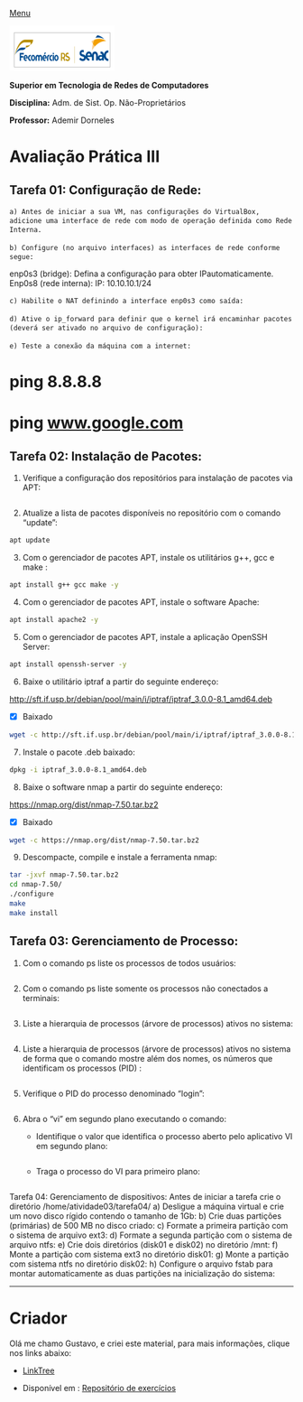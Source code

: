 [Menu](../README.md)


![Senac](img/senac.png)

**Superior em Tecnologia de Redes de Computadores**

**Disciplina:** Adm. de Sist. Op. Não-Proprietários

**Professor:** Ademir Dorneles


# Avaliação Prática III
## Tarefa 01: Configuração de Rede:

    a) Antes de iniciar a sua VM, nas configurações do VirtualBox, adicione uma interface de rede com modo de operação definida como Rede Interna.

    b) Configure (no arquivo interfaces) as interfaces de rede conforme segue:
enp0s3 (bridge):  Defina a configuração para obter IPautomaticamente.
Enp0s8 (rede interna): IP: 10.10.10.1/24

    c) Habilite o NAT definindo a interface enp0s3 como saída:

    d) Ative o ip_forward para definir que o kernel irá encaminhar pacotes (deverá ser ativado no arquivo de configuração):

    e) Teste a conexão da máquina com a internet:

# ping  8.8.8.8
# ping  www.google.com


## Tarefa 02: Instalação de Pacotes:

1. Verifique a configuração dos repositórios para instalação de pacotes via APT:

```bash

```

2. Atualize a lista de pacotes disponíveis no repositório com o comando “update”:

```bash
apt update
```

3. Com o gerenciador de pacotes APT, instale os utilitários g++, gcc e make :

```bash
apt install g++ gcc make -y
```

4. Com o gerenciador de pacotes APT, instale o software Apache:
```bash
apt install apache2 -y
```

5. Com o gerenciador de pacotes APT, instale a aplicação OpenSSH Server:
```bash
apt install openssh-server -y
```

6. Baixe o utilitário iptraf a partir do seguinte endereço:

http://sft.if.usp.br/debian/pool/main/i/iptraf/iptraf_3.0.0-8.1_amd64.deb

- [x] Baixado

```bash
wget -c http://sft.if.usp.br/debian/pool/main/i/iptraf/iptraf_3.0.0-8.1_amd64.deb
```

7. Instale o pacote .deb baixado:

```bash
dpkg -i iptraf_3.0.0-8.1_amd64.deb
```

8. Baixe o software nmap a partir do seguinte endereço:

https://nmap.org/dist/nmap-7.50.tar.bz2

- [x] Baixado

```bash
wget -c https://nmap.org/dist/nmap-7.50.tar.bz2
```

9. Descompacte, compile e instale a ferramenta nmap:

```bash
tar -jxvf nmap-7.50.tar.bz2
cd nmap-7.50/
./configure
make
make install
```

## Tarefa 03: Gerenciamento de Processo:

1. Com o comando ps liste os processos de todos usuários:

```bash

```
2. Com o comando ps liste somente os processos não conectados a terminais:

```bash

```
3. Liste a hierarquia de processos (árvore de processos) ativos no sistema:

```bash

```
4. Liste a hierarquia de processos (árvore de processos) ativos no sistema de forma que o comando mostre além dos nomes, os números que identificam os processos (PID) :

```bash

```
5. Verifique o PID do processo denominado  “login”:

```bash

```
6. Abra o “vi” em segundo plano executando o comando:  
    * Identifique o valor que identifica o processo aberto pelo aplicativo VI em segundo plano:
    
    ```bash

    ```
    * Traga o processo do VI para primeiro plano:


    ```bash

    ```
Tarefa 04: Gerenciamento de dispositivos:
Antes de iniciar a tarefa crie o diretório /home/atividade03/tarefa04/
    a) Desligue a máquina virtual e crie um novo disco rígido contendo o tamanho de 1Gb:
    b) Crie duas partições (primárias) de 500 MB no disco criado:
    c) Formate a primeira partição com o sistema de arquivo ext3:
    d) Formate a segunda partição com o sistema de arquivo ntfs:
    e) Crie dois diretórios (disk01 e disk02) no diretório /mnt:
    f) Monte a partição com sistema ext3 no diretório disk01:
    g) Monte a partição com sistema ntfs no diretório disk02:
    h) Configure o arquivo fstab para montar automaticamente as duas partições na inicialização do sistema:


***

# Criador
Olá me chamo Gustavo, e criei este material, para mais informações, clique nos links abaixo:

* [LinkTree](https://www.linktree.com.br/gusleaooliveira)


* Disponível em : [Repositório de exercícios](https://gusleaooliveira.github.io/posts/)

<script data-ad-client="ca-pub-3232624848043560" async src="https://pagead2.googlesyndication.com/pagead/js/adsbygoogle.js"></script>
